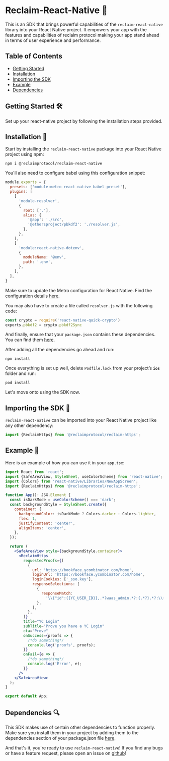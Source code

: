 # Reclaim-React-Native :rocket:

This is an SDK that brings powerful capabilities of the `reclaim-react-native` library into your React Native project. It empowers your app with the features and capabilities of reclaim protocol making your app stand ahead in terms of user experience and performance.

## Table of Contents

- [Getting Started](#getting-started)
- [Installation](#installation)
- [Importing the SDK](#importing-the-sdk)
- [Example](#example)
- [Dependencies](#dependencies)

## Getting Started :hammer_and_wrench:

Set up your react-native project by following the installation steps provided.

## Installation :floppy_disk:

Start by installing the `reclaim-react-native` package into your React Native project using npm:

```
npm i @reclaimprotocol/reclaim-react-native
```

You'll also need to configure babel using this configuration snippet:

```jsx
module.exports = {
  presets: ['module:metro-react-native-babel-preset'],
  plugins: [
    [
      'module-resolver',
      {
        root: ['.'],
        alias: {
          '@app': './src',
          '@ethersproject/pbkdf2': './resolver.js',
        },
      },
    ],
    [
      'module:react-native-dotenv',
      {
        moduleName: '@env',
        path: '.env',
      },
    ],
  ],
}
```

Make sure to update the Metro configuration for React Native. Find the configuration details [here](metro-config.js).

You may also have to create a file called `resolver.js` with the following code:

```jsx
const crypto = require('react-native-quick-crypto')
exports.pbkdf2 = crypto.pbkdf2Sync
```

And finally, ensure that your `package.json` contains these dependencies. You can find them [here](package.json).

After adding all the dependencies go ahead and run:

```
npm install
```

Once everything is set up well, delete `Podfile.lock` from your project’s **`ios`** folder and run:

```
pod install
```

Let's move onto using the SDK now.

## Importing the SDK :open_file_folder:

`reclaim-react-native` can be imported into your React Native project like any other dependency:

```jsx
import {ReclaimHttps} from '@reclaimprotocol/reclaim-https';
```

## Example :page_with_curl:

Here is an example of how you can use it in your `app.tsx`:

```jsx
import React from 'react';
import {SafeAreaView, StyleSheet, useColorScheme} from 'react-native';
import {Colors} from 'react-native/Libraries/NewAppScreen';
import {ReclaimHttps} from '@reclaimprotocol/reclaim-https';

function App(): JSX.Element {
  const isDarkMode = useColorScheme() === 'dark';
  const backgroundStyle = StyleSheet.create({
    container: {
      backgroundColor: isDarkMode ? Colors.darker : Colors.lighter,
      flex: 1,
      justifyContent: 'center',
      alignItems: 'center',
    },
  });

  return (
    <SafeAreaView style={backgroundStyle.container}>
      <ReclaimHttps
        requestedProofs={[
          {
            url: 'https://bookface.ycombinator.com/home',
            loginUrl: 'https://bookface.ycombinator.com/home',
            loginCookies: ['_sso.key'],
            responseSelections: [
              {
                responseMatch:
                  '\\{"id":{{YC_USER_ID}},.*?waas_admin.*?:{.*?}.*?:\\{.*?}.*?(?:full_name|first_name).*?}',
              },
            ],
          },
        ]}
        title="YC Login"
        subTitle="Prove you have a YC Login"
        cta="Prove"
        onSuccess={proofs => {
          /*do something*/
          console.log('proofs', proofs);
        }}
        onFail={e => {
          /*do something*/
          console.log('Error', e);
        }}
      />
    </SafeAreaView>
  );
}

export default App;
```

## Dependencies :mag:

This SDK makes use of certain other dependencies to function properly. Make sure you install them in your project by adding them to the dependencies section of your package.json file [here](package.json).

And that's it, you're ready to use `reclaim-react-native`! If you find any bugs or have a feature request, please open an issue on [github](https://github.com/example)!